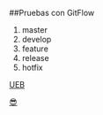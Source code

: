 ##Pruebas con GitFlow

 1. master
 2. develop
 3. feature
 4. release
 5. hotfix


[UEB](https://ueb.edu.ec)

[😎](http://rdigital.ueb.edu.ec)
